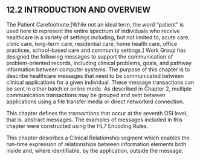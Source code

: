 ## 12.2 INTRODUCTION AND OVERVIEW

The Patient Carefootnote:[While not an ideal term, the word “patient” is used here to represent the entire spectrum of individuals who receive healthcare in a variety of settings including, but not limited to, acute care, clinic care, long-term care, residential care, home health care, office practices, school-based care and community settings.] Work Group has designed the following messages to support the communication of problem-oriented records, including clinical problems, goals, and pathway information between computer systems. The purpose of this chapter is to describe healthcare messages that need to be communicated between clinical applications for a given individual. These message transactions can be sent in either batch or online mode. As described in Chapter 2, multiple communication transactions may be grouped and sent between applications using a file transfer media or direct networked connection.

This chapter defines the transactions that occur at the seventh OSI level, that is, abstract messages. The examples of messages included in this chapter were constructed using the HL7 Encoding Rules.

This chapter describes a Clinical Relationship segment which enables the run-time expression of relationships between information elements both inside and, where identifiable, by the application, outside the message.
